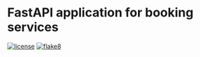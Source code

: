 # FastAPI application for booking services

[![license](https://img.shields.io/github/license/vsmrnw/booking_service)](https://github.com/vsmrnw/booking_service/blob/master/LICENSE)
[![flake8](https://github.com/vsmrnw/bookmarks/actions/workflows/flake8-lint.yml/badge.svg)](https://github.com/vsmrnw/bookmarks/actions/workflows/flake8-lint.yml)
